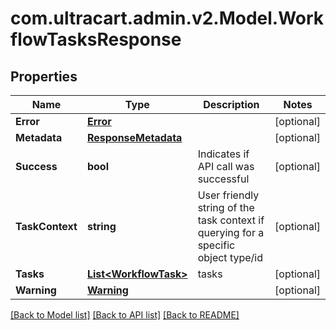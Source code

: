 
# com.ultracart.admin.v2.Model.WorkflowTasksResponse

## Properties

Name | Type | Description | Notes
------------ | ------------- | ------------- | -------------
**Error** | [**Error**](Error.md) |  | [optional] 
**Metadata** | [**ResponseMetadata**](ResponseMetadata.md) |  | [optional] 
**Success** | **bool** | Indicates if API call was successful | [optional] 
**TaskContext** | **string** | User friendly string of the task context if querying for a specific object type/id | [optional] 
**Tasks** | [**List&lt;WorkflowTask&gt;**](WorkflowTask.md) | tasks | [optional] 
**Warning** | [**Warning**](Warning.md) |  | [optional] 

[[Back to Model list]](../README.md#documentation-for-models)
[[Back to API list]](../README.md#documentation-for-api-endpoints)
[[Back to README]](../README.md)


